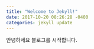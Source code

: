 ```yaml
---
title: "Welcome to Jekyll!"
date: 2017-10-20 08:26:28 -0400
categories: jekyll update
---
```



안녕하세요 블로그를 시작합니다.

